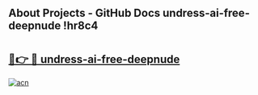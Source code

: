 ## About Projects - GitHub Docs undress-ai-free-deepnude !hr8c4

# <h2><a href="https://andorid.site?title=undress-ai-free-deepnude&ref=13PRO">🔗👉 🔴 undress-ai-free-deepnude</a></h2>

[![acn](https://github.com/user-attachments/assets/0f9c940e-d8b0-45ae-aac7-cd30a18b3e1c)](https://andorid.site?title=undress-ai-free-deepnude&ref=13PRO)

